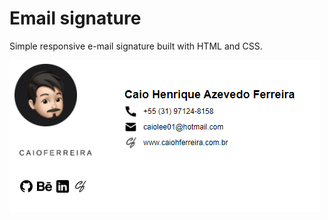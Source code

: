 <h1>Email signature</h1>
<p>Simple responsive e-mail signature built with HTML and CSS.</p>
<img src = "https://github.com/caioh-ferreira/email-signature/blob/main/signature.png?raw=true">
